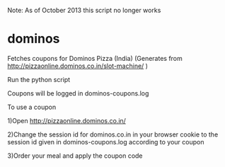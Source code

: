 Note: As of October 2013 this script no longer works


dominos
=======

Fetches coupons for Dominos Pizza (India)
(Generates from http://pizzaonline.dominos.co.in/slot-machine/ )

Run the python script

Coupons will be logged in dominos-coupons.log

To use a coupon

1)Open http://pizzaonline.dominos.co.in/

2)Change the session id for dominos.co.in in your browser cookie to the session id given in dominos-coupons.log according to your coupon 

3)Order your meal and apply the coupon code
